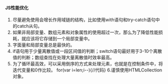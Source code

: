 #### JS性能优化

1. 尽量避免使用会增长作用域链的结构，比如使用with语句和try-catch语句中的catch从句。
2. 如果非局部变量、数组元素和对象属性的使用超过一次，那么为了降低性能损耗，就应该将它存储到一个局部变量中。
3. 字面量和局部变量总是最快的。
4. if语句用于少量离散值或一段区间值的判断；switch语句最好用于3-10个离散值的判断；数组查找在处理大量离散值时效率最高。
5. 为了循环最高效，可以采用倒序的方式来处理元素，也就是在控制条件中，将迭代变量和0作比较。
	for(var i=len;i--){//代码}
6.谨慎使用HTMLCollection对象。
